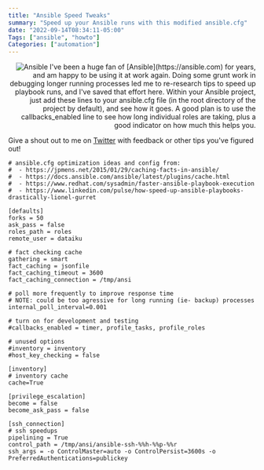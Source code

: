 ```yaml
---
title: "Ansible Speed Tweaks"
summary: "Speed up your Ansible runs with this modified ansible.cfg"
date: "2022-09-14T08:34:11-05:00"
Tags: ["ansible", "howto"]
Categories: ["automation"] 
---
```

<div align="right"><img src="/2022/Ansible_Logo.png" alt="Ansible">
I've been a huge fan of [Ansible](https://ansible.com) for years, and am happy to be using it at work again. Doing some grunt work in debugging longer running processes led me to re-research tips to speed up playbook runs, and I've saved that effort here. Within your Ansible project, just add these lines to your ansible.cfg file (in the root directory of the project by default), and see how it goes. A good plan is to use the callbacks_enabled line to see how long individual roles are taking, plus a good indicator on how much this helps you.</div>

Give a shout out to me on [Twitter](https://twitter.com/fak3r) with feedback or other tips you've figured out!

```
# ansible.cfg optimization ideas and config from:
#  - https://jpmens.net/2015/01/29/caching-facts-in-ansible/
#  - https://docs.ansible.com/ansible/latest/plugins/cache.html
#  - https://www.redhat.com/sysadmin/faster-ansible-playbook-execution
#  - https://www.linkedin.com/pulse/how-speed-up-ansible-playbooks-drastically-lionel-gurret
 
[defaults]
forks = 50
ask_pass = false
roles_path = roles
remote_user = dataiku
 
# fact checking cache
gathering = smart
fact_caching = jsonfile
fact_caching_timeout = 3600
fact_caching_connection = /tmp/ansi
 
# poll more frequently to improve response time 
# NOTE: could be too agressive for long running (ie- backup) processes
internal_poll_interval=0.001
 
# turn on for development and testing
#callbacks_enabled = timer, profile_tasks, profile_roles
 
# unused options
#inventory = inventory
#host_key_checking = false
 
[inventory]
# inventory cache
cache=True
 
[privilege_escalation]
become = false
become_ask_pass = false
 
[ssh_connection]
# ssh speedups
pipelining = True
control_path = /tmp/ansi/ansible-ssh-%%h-%%p-%%r
ssh_args = -o ControlMaster=auto -o ControlPersist=3600s -o PreferredAuthentications=publickey
```
